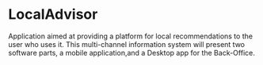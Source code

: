# LocalAdvisor
Application aimed at providing a platform for local recommendations to the user who uses it. This multi-channel information system will present two software parts, a mobile application,and a Desktop app for the Back-Office.

